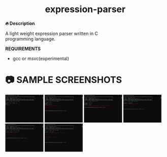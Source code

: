 
<div align="center">
  <h1>expression-parser</h1>
</div>

**🔥 Description** <br>

A light weight expression parser written in C <br>
programming language.

**REQUIREMENTS** <br>
- gcc or msvc(experimental)

# 📷 SAMPLE SCREENSHOTS
<div align="left" style="display:inline;">
  <img style="display:inline-block;max-width:120px;max-height: 90px;" src="screenshots/screenshot_1.PNG" alt="screenshot-1" width="120px"/>
  <img style="display:inline-block;max-width:120px;max-height: 90px;" src="screenshots/screenshot_2.PNG" alt="screenshot-2" width="120px"/>
  <img style="display:inline-block;max-width:120px;max-height: 90px;" src="screenshots/screenshot_3.PNG" alt="screenshot-3" width="120px"/>
  <img style="display:inline-block;max-width:120px;max-height: 90px;" src="screenshots/screenshot_4.PNG" alt="screenshot-4" width="120px"/>
  <img style="display:inline-block;max-width:120px;max-height: 90px;" src="screenshots/screenshot_5.PNG" alt="screenshot-5" width="120px"/>
  <img style="display:inline-block;max-width:120px;max-height: 90px;" src="screenshots/screenshot_6.PNG" alt="screenshot-6" width="120px"/>
</div>

